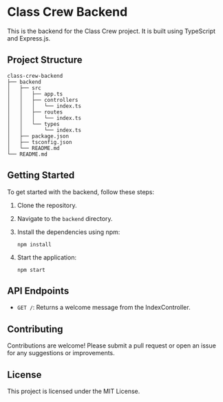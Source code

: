 # Class Crew Backend

This is the backend for the Class Crew project. It is built using TypeScript and Express.js.

## Project Structure

```
class-crew-backend
├── backend
│   ├── src
│   │   ├── app.ts
│   │   ├── controllers
│   │   │   └── index.ts
│   │   ├── routes
│   │   │   └── index.ts
│   │   └── types
│   │       └── index.ts
│   ├── package.json
│   ├── tsconfig.json
│   └── README.md
└── README.md
```

## Getting Started

To get started with the backend, follow these steps:

1. Clone the repository.
2. Navigate to the `backend` directory.
3. Install the dependencies using npm:

   ```
   npm install
   ```

4. Start the application:

   ```
   npm start
   ```

## API Endpoints

- `GET /`: Returns a welcome message from the IndexController.

## Contributing

Contributions are welcome! Please submit a pull request or open an issue for any suggestions or improvements.

## License

This project is licensed under the MIT License.